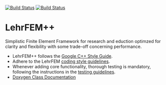 [![Build Status](https://travis-ci.org/craffael/lehrfempp.svg?branch=master)](https://travis-ci.org/craffael/lehrfempp/branches)
[![Build Status](https://ci.appveyor.com/api/projects/status/github/craffael/lehrfempp/branch/master)](https://ci.appveyor.com/project/craffael/lehrfempp/branch/master)

# LehrFEM++
Simplistic Finite Element Framework for research and eduction optimzed for clarity and
flexibility with some trade-off concerning performance.

* LehrFEM++ follows the [Google C++ Style
Guide](https://google.github.io/styleguide/cppguide.html#Naming).
* Adhere to the LehrFEM [coding style
  guidelines](https://github.com/craffael/lehrfempp/wiki/Contribute).
* Whenever adding core functionality, thorough testing is mandatory, following the
  instructions in the [testing
  guidelines](https://github.com/craffael/lehrfempp/wiki/Contribute).
* [Doxygen Class Documentation](https://craffael.github.io/lehrfempp)
